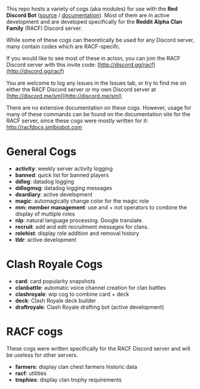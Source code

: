 This repo hosts a variety of cogs (aka modules) for use with the **Red Discord Bot** ([source](https://github.com/Twentysix26/Red-DiscordBot) / [documentation](https://twentysix26.github.io/Red-Docs/)). Most of them are in active development and are developed specifically for the **Reddit Alpha Clan Family** (RACF) Discord server. 

While some of these cogs can theoretically be used for any Discord server, many contain codes which are RACF-specifc.

If you would like to see most of these in action, you can join the RACF Discord server with this invite code: [http://discord.gg/racf](http://discord.gg/racf)

You are welcome to log any issues in the Issues tab, or try to find me on either the RACF Discord server or my own Discord server at [http://discord.me/sml](http://discord.me/sml)

There are no extensive documentation on these cogs. However, usage for many of these commands can be found on the documentation site for the RACF server, since these cogs were mostly written for it: http://racfdocs.smlbiobot.com
# General Cogs
* **activity**: weekly server activity logging
* **banned**: quick list for banned players
* **ddlog**: datadog logging
* **ddlogmsg**: datadog logging messages
* **deardiary**: active development
* **magic**: automagically change color for the magic role
* **mm: member management**: use and + not operators to combine the display of multiple roles
* **nlp**: natural language processing. Google translate.
* **recruit**: add and edit recruitment messages for clans.
* **rolehist**: display role addition and removal history
* **tldr**: active development


# Clash Royale Cogs
* **card**: card popularity snapshots
* **clanbattle**: automatic voice channel creation for clan battles
* **clashroyale**: wip cog to combine card + deck
* **deck**: Clash Royale deck builder
* **draftroyale**: Clash Royale drafting bot (active development)

# RACF cogs
These cogs were written specifically for the RACF Discord server and will be useless for other servers.
* **farmers**: display clan chest farmers historic data
* **racf**: utilities
* **trophies**: display clan trophy requirements

